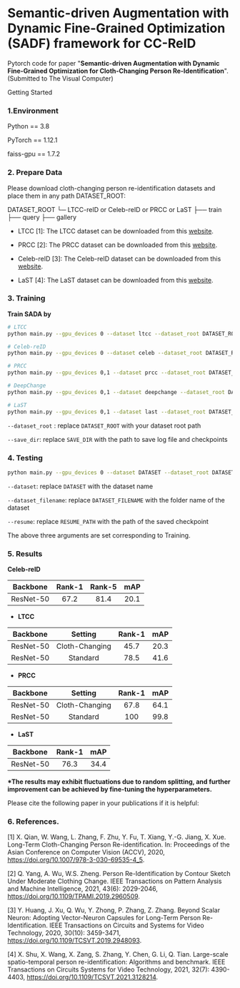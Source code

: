 # Semantic-driven Augmentation with Dynamic Fine-Grained Optimization (SADF) framework for CC-ReID
Pytorch code for paper "**Semantic-driven Augmentation with Dynamic Fine-Grained Optimization for Cloth-Changing Person Re-Identification**".
(Submitted to The Visual Computer)

Getting Started

### 1.Environment
Python == 3.8

PyTorch == 1.12.1

faiss-gpu == 1.7.2

### 2. Prepare Data
Please download cloth-changing person re-identification datasets and place them in any path DATASET_ROOT:

DATASET_ROOT
	└─ LTCC-reID or Celeb-reID or PRCC or LaST
		├── train
		├── query
		├── gallery

- LTCC [1]: The LTCC dataset can be downloaded from this [website](https://naiq.github.io/LTCC_Perosn_ReID.html).

- PRCC [2]: The PRCC dataset can be downloaded from this [website](http://www.isee-ai.cn/%7Eyangqize/clothing.html).

- Celeb-reID [3]: The Celeb-reID dataset can be downloaded from this [website](https://github.com/Huang-3/Celeb-reID?tab=readme-ov-file.html). 

- LaST [4]: The LaST dataset can be downloaded from this [website](https://github.com/shuxjweb/last.html).


### 3. Training


**Train SADA by**

```sh
# LTCC
python main.py --gpu_devices 0 --dataset ltcc --dataset_root DATASET_ROOT --dataset_filename LTCC-reID --save_dir SAVE_DIR --save_checkpoint

# Celeb-reID
python main.py --gpu_devices 0 --dataset celeb --dataset_root DATASET_ROOT --dataset_filename Celeb-reID --num_instances 4 --save_dir SAVE_DIR --save_checkpoint

# PRCC
python main.py --gpu_devices 0,1 --dataset prcc --dataset_root DATASET_ROOT --dataset_filename PRCC --max_epoch 30 --save_dir SAVE_DIR --save_checkpoint

# DeepChange
python main.py --gpu_devices 0,1 --dataset deepchange --dataset_root DATASET_ROOT --dataset_filename DeepChange --train_batch 64 --fg_start_epoch 45 --save_dir SAVE_DIR --save_checkpoint

# LaST
python main.py --gpu_devices 0,1 --dataset last --dataset_root DATASET_ROOT --dataset_filename LaST --train_batch 64 --num_instances 4 --fg_start_epoch 45 --save_dir SAVE_DIR --save_checkpoint
```

`--dataset_root` : replace `DATASET_ROOT` with your dataset root path

`--save_dir`: replace `SAVE_DIR` with the path to save log file and checkpoints


### 4. Testing

```sh
python main.py --gpu_devices 0 --dataset DATASET --dataset_root DATASET_ROOT --dataset_filename DATASET_FILENAME --resume RESUME_PATH --save_dir SAVE_DIR --evaluate
```

`--dataset`: replace `DATASET` with the dataset name

`--dataset_filename`: replace `DATASET_FILENAME` with the folder name of the dataset

`--resume`: replace `RESUME_PATH` with the path of the saved checkpoint

The above three arguments are set corresponding to Training.


### 5. Results

 **Celeb-reID**

| Backbone  | Rank-1 | Rank-5 | mAP  |
| :-------: |:------:|:------:|:----:|
| ResNet-50 |  67.2  |  81.4  | 20.1 |

- **LTCC**

| Backbone  |    Setting     | Rank-1 | mAP  |
| :-------: | :------------: |:------:|:----:|
| ResNet-50 | Cloth-Changing |  45.7  | 20.3 |
| ResNet-50 |    Standard    |  78.5  | 41.6 |

- **PRCC**

| Backbone  |    Setting     | Rank-1 | mAP  |
| :-------: | :------------: |:------:|:----:|
| ResNet-50 | Cloth-Changing |  67.8  | 64.1 |
| ResNet-50 |    Standard    |  100   | 99.8 |

- **LaST**

| Backbone  | Rank-1 | mAP  |
| :-------: |:------:|:----:|
| ResNet-50 |  76.3  | 34.4 |

**\*The results may exhibit fluctuations due to random splitting, and further improvement can be achieved by fine-tuning the hyperparameters.**



Please cite the following paper in your publications if it is helpful:

###  6. References.

[1] X. Qian, W. Wang, L. Zhang, F. Zhu, Y. Fu, T. Xiang, Y.-G. Jiang, X. Xue. Long-Term Cloth-Changing Person Re-identification. In: Proceedings of the Asian Conference on Computer Vision (ACCV), 2020, https://doi.org/10.1007/978-3-030-69535-4_5.

[2] Q. Yang, A. Wu, W.S. Zheng. Person Re-Identification by Contour Sketch Under Moderate Clothing Change. IEEE Transactions on Pattern Analysis and Machine Intelligence, 2021, 43(6): 2029-2046, https://doi.org/10.1109/TPAMI.2019.2960509.

[3] Y. Huang, J. Xu, Q. Wu, Y. Zhong, P. Zhang, Z. Zhang. Beyond Scalar Neuron: Adopting Vector-Neuron Capsules for Long-Term Person Re-Identification. IEEE Transactions on Circuits and Systems for Video Technology, 2020, 30(10): 3459-3471, https://doi.org/10.1109/TCSVT.2019.2948093.

[4] X. Shu, X. Wang, X. Zang, S. Zhang, Y. Chen, G. Li, Q. Tian. Large-scale spatio-temporal person re-identification: Algorithms and benchmark. IEEE Transactions on Circuits Systems for Video Technology, 2021, 32(7): 4390-4403, https://doi.org/10.1109/TCSVT.2021.3128214.

